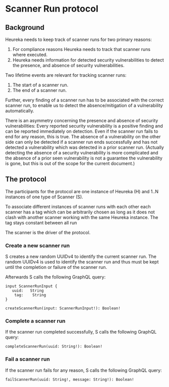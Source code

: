 # Scanner Run protocol

## Background

Heureka needs to keep track of scanner runs for two primary reasons:

1. For compliance reasons Heureka needs to track that scanner runs where
executed.
2. Heureka needs information for detected security vulnerabilities to detect the
presence, and absence of security vulnerabilities.

Two lifetime events are relevant for tracking scanner runs:

1. The start of a scanner run.
2. The end of a scanner run.

Further, every finding of a scanner run has to be associated with the correct
scanner run, to enable us to detect the absence/mitigation of a vulnerability
automatically.

There is an asymmetry concerning the presence and absence of security
vulnerabilities: Every reported security vulnerability is a positive finding
and can be reported immediately on detection. Even if the scanner run fails to
end for any reason, this is true. The absence of a vulnerability on the other
side can only be detected if a scanner run ends successfully and has not
detected a vulnerability which was detected in a prior scanner run.  (Actually
detecting the absence of a security vulnerability is more complicated and the
absence of a prior seen vulnerability is not a guarantee the vulnerability is
gone, but this is out of the scope for the current document.)

## The protocol

The participants for the protocol are one instance of Heureka (H) and 1..N
instances of one type of Scanner (S).

To associate different instances of scanner runs with each other each scanner
has a tag which can be arbitrarily chosen as long as it does not clash with
another scanner working with the same Heureka instance. The tag stays constant between all run

The scanner is the driver of the protocol.

### Create a new scanner run

S creates a new random UUIDv4 to identify the current scanner run. The random
UUIDv4 is used to identify the scanner run and thus must be kept until the
completion or failure of the scanner run.

Afterwards S calls the following GraphQL query:

    input ScannerRunInput {
       uuid:   String
        tag:    String
    }

    createScannerRun(input: ScannerRunInput!): Boolean!


### Complete a scanner run

If the scanner run completed successfully, S calls the following GraphQL query:

    completeScannerRun(uuid: String!): Boolean!

### Fail a scanner run

If the scanner run fails for any reason, S calls the following GraphQL query:

    failScannerRun(uuid: String!, message: String!): Boolean!

